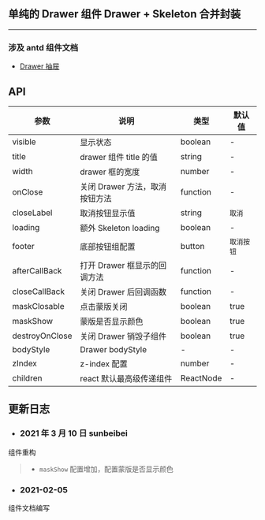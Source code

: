 ## 单纯的 Drawer 组件 Drawer + Skeleton 合并封装

---

### 涉及 antd 组件文档

- [Drawer 抽屉](https://ant.design/components/drawer-cn/)

## API

| 参数           | 说明                           | 类型      | 默认值     |
| -------------- | ------------------------------ | --------- | ---------- |
| visible        | 显示状态                       | boolean   | -          |
| title          | drawer 组件 title 的值         | string    | -          |
| width          | drawer 框的宽度                | number    | -          |
| onClose        | 关闭 Drawer 方法，取消按钮方法 | function  | -          |
| closeLabel     | 取消按钮显示值                 | string    | `取消`     |
| loading        | 额外 Skeleton loading          | boolean   | -          |
| footer         | 底部按钮组配置                 | button    | `取消按钮` |
| afterCallBack  | 打开 Drawer 框显示的回调方法   | function  | -          |
| closeCallBack  | 关闭 Drawer 后回调函数         | function  | -          |
| maskClosable   | 点击蒙版关闭                   | boolean   | true       |
| maskShow       | 蒙版是否显示颜色               | boolean   | true       |
| destroyOnClose | 关闭 Drawer 销毁子组件         | boolean   | true       |
| bodyStyle      | Drawer bodyStyle               | -         | -          |
| zIndex         | z-index 配置                   | number    | -          |
| children       | react 默认最高级传递组件       | ReactNode | -          |

## 更新日志

- ### 2021 年 3 月 10 日 sunbeibei

组件重构

> - `maskShow` 配置增加，配置蒙版是否显示颜色

- ### 2021-02-05

组件文档编写
